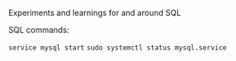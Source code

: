 Experiments and learnings for and around SQL

SQL commands:

`service mysql start`
`sudo systemctl status mysql.service`
